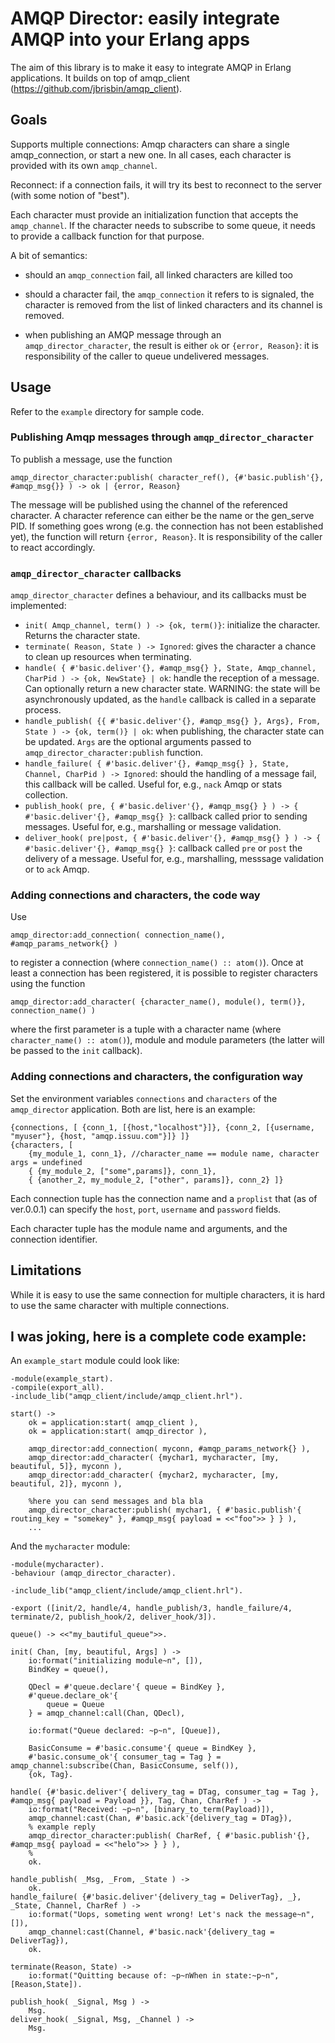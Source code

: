 # AMQP Director: easily integrate AMQP into your Erlang apps

The aim of this library is to make it easy to integrate AMQP in Erlang applications.
It builds on top of amqp_client (https://github.com/jbrisbin/amqp_client).

## Goals

Supports multiple connections: Amqp characters can share a single amqp_connection, or start a new one.
In all cases, each character is provided with its own `amqp_channel`.

Reconnect: if a connection fails, it will try its best to reconnect to the server
(with some notion of "best").

Each character must provide an initialization function that accepts the `amqp_channel`.
If the character needs to subscribe to some queue, it needs to provide a callback function
for that purpose.

A bit of semantics:
 - should an `amqp_connection` fail, all linked characters are killed too
 - should a character fail, the `amqp_connection` it refers to is signaled,
   the character is removed from the list of linked characters
   and its channel is removed.

 - when publishing an AMQP message through an `amqp_director_character`,
   the result is either `ok` or `{error, Reason}`: it is responsibility
   of the caller to queue undelivered messages.

## Usage

Refer to the `example` directory for sample code.

### Publishing Amqp messages through `amqp_director_character`

To publish a message, use the function

    amqp_director_character:publish( character_ref(), {#'basic.publish'{}, #amqp_msg{}} ) -> ok | {error, Reason}

The message will be published using the channel of the referenced character. A character reference can either be the name or the gen_serve PID.
If something goes wrong (e.g. the connection has not been established yet), the function will return `{error, Reason}`.
It is responsibility of the caller to react accordingly.

### `amqp_director_character` callbacks

`amqp_director_character` defines a behaviour, and its callbacks must be implemented:

 - `init( Amqp_channel, term() ) -> {ok, term()}`: initialize the character. Returns the character state.
 - `terminate( Reason, State ) -> Ignored`: gives the character a chance to clean up resources when terminating.
 - `handle( { #'basic.deliver'{}, #amqp_msg{} }, State, Amqp_channel, CharPid ) -> {ok, NewState} | ok`: handle the
   reception of a message. Can optionally return a new character state. WARNING: the state will be asynchronously
   updated, as the `handle` callback is called in a separate process.
 - `handle_publish( {{ #'basic.deliver'{}, #amqp_msg{} }, Args}, From, State ) -> {ok, term()} | ok`: when
    publishing, the character state can be updated. `Args` are the optional arguments passed to
    `amqp_director_character:publish` function.
 - `handle_failure( { #'basic.deliver'{}, #amqp_msg{} }, State, Channel, CharPid ) -> Ignored`:
   should the handling of a message fail, this callback will be called. Useful for, e.g., `nack` Amqp or
   stats collection.
 - `publish_hook( pre, { #'basic.deliver'{}, #amqp_msg{} } ) -> { #'basic.deliver'{}, #amqp_msg{} }`:
   callback called prior to sending messages. Useful for, e.g., marshalling or message validation.
 - `deliver_hook( pre|post, { #'basic.deliver'{}, #amqp_msg{} } ) -> { #'basic.deliver'{}, #amqp_msg{} }`:
   callback called `pre` or `post` the delivery of a message.
   Useful for, e.g., marshalling, messsage validation or to `ack` Amqp.


### Adding connections and characters, the code way

Use

    amqp_director:add_connection( connection_name(), #amqp_params_network{} )

to register a connection (where `connection_name() :: atom()`).
Once at least a connection has been registered, it is possible to register characters using
the function 

    amqp_director:add_character( {character_name(), module(), term()}, connection_name() )

where the first parameter is a tuple with a character name (where `character_name() :: atom()`), module and module parameters (the latter will be passed to the `init` callback).

### Adding connections and characters, the configuration way

Set the environment variables `connections` and `characters` of the `amqp_director` application.
Both are list, here is an example:

    {connections, [ {conn_1, [{host,"localhost"}]}, {conn_2, [{username, "myuser"}, {host, "amqp.issuu.com"}]} ]}
    {characters, [
        {my_module_1, conn_1}, //character_name == module name, character args = undefined
        { {my_module_2, ["some",params]}, conn_1},
        { {another_2, my_module_2, ["other", params]}, conn_2} ]}

Each connection tuple has the connection name and a `proplist` that (as of ver.0.0.1) can specify the `host`, `port`,
`username` and `password` fields.

Each character tuple has the module name and arguments, and the connection identifier.

## Limitations

While it is easy to use the same connection for multiple characters, it is hard to use the same character with 
multiple connections.

## I was joking, here is a complete code example:

An `example_start` module could look like:

    -module(example_start).
    -compile(export_all).
    -include_lib("amqp_client/include/amqp_client.hrl").

    start() ->
        ok = application:start( amqp_client ),
        ok = application:start( amqp_director ),

        amqp_director:add_connection( myconn, #amqp_params_network{} ),
        amqp_director:add_character( {mychar1, mycharacter, [my, beautiful, 5]}, myconn ),
        amqp_director:add_character( {mychar2, mycharacter, [my, beautiful, 2]}, myconn ),

        %here you can send messages and bla bla
        amqp_director_character:publish( mychar1, { #'basic.publish'{ routing_key = "somekey" }, #amqp_msg{ payload = <<"foo">> } } ),
        ...


And the `mycharacter` module:

    -module(mycharacter).
    -behaviour (amqp_director_character).

    -include_lib("amqp_client/include/amqp_client.hrl").

    -export ([init/2, handle/4, handle_publish/3, handle_failure/4, terminate/2, publish_hook/2, deliver_hook/3]).

    queue() -> <<"my_bautiful_queue">>.

    init( Chan, [my, beautiful, Args] ) ->
        io:format("initializing module~n", []),
        BindKey = queue(),

        QDecl = #'queue.declare'{ queue = BindKey },
        #'queue.declare_ok'{
            queue = Queue
        } = amqp_channel:call(Chan, QDecl),

        io:format("Queue declared: ~p~n", [Queue]),

        BasicConsume = #'basic.consume'{ queue = BindKey },
        #'basic.consume_ok'{ consumer_tag = Tag } = amqp_channel:subscribe(Chan, BasicConsume, self()),
        {ok, Tag}. 

    handle( {#'basic.deliver'{ delivery_tag = DTag, consumer_tag = Tag }, #amqp_msg{ payload = Payload }}, Tag, Chan, CharRef ) ->
        io:format("Received: ~p~n", [binary_to_term(Payload)]),
        amqp_channel:cast(Chan, #'basic.ack'{delivery_tag = DTag}),
        % example reply
        amqp_director_character:publish( CharRef, { #'basic.publish'{}, #amqp_msg{ payload = <<"helo">> } } ),
        %
        ok.
    
    handle_publish( _Msg, _From, _State ) ->
        ok.
    handle_failure( {#'basic.deliver'{delivery_tag = DeliverTag}, _}, _State, Channel, CharRef ) ->
        io:format("Uops, someting went wrong! Let's nack the message~n", []),
        amqp_channel:cast(Channel, #'basic.nack'{delivery_tag = DeliverTag}),
        ok.

    terminate(Reason, State) ->
        io:format("Quitting because of: ~p~nWhen in state:~p~n", [Reason,State]).

    publish_hook( _Signal, Msg ) ->
        Msg.
    deliver_hook( _Signal, Msg, _Channel ) ->
        Msg.






